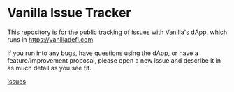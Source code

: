 # Vanilla Issue Tracker

This repository is for the public tracking of issues with Vanilla's dApp, which runs in https://vanilladefi.com.

If you run into any bugs, have questions using the dApp, or have a feature/improvement proposal, please open a new issue and describe it in as much detail as you see fit.

[Issues](https://github.com/vanilladefi/issue-tracker/issues)
